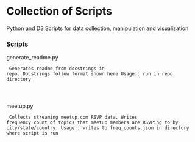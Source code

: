 # Collection of Scripts
Python and D3 Scripts for data collection, manipulation and visualization

### Scripts

generate_readme.py
    <pre><code>
    Generates readme from docstrings in repo.  Docstrings follow format shown
    here
    Usage::
        run in repo directory

</code></pre>

meetup.py
    <pre><code>
    Collects streaming meetup.com RSVP data.  Writes frequency count of topics 
    that meetup members are RSVPing to by city/state/country.
    Usage::
    	writes to freq_counts.json in directory where script is run
</code></pre>